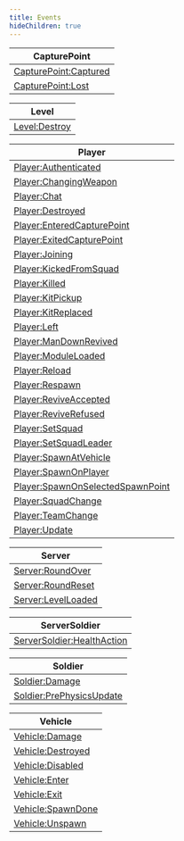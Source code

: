 ```yaml
---
title: Events
hideChildren: true
---
```

| CapturePoint                                                       |
| ------------------------------------------------------------------ |
| [CapturePoint:Captured](/vext/ref/server/event/CapturePointCaptured) |
| [CapturePoint:Lost](/vext/ref/server/event/CapturePointLost)         |

| Level                                              |
| -------------------------------------------------- |
| [Level:Destroy](/vext/ref/server/event/LevelDestroy) |

| Player                                                                                   |
| ---------------------------------------------------------------------------------------- |
| [Player:Authenticated](/vext/ref/server/event/PlayerAuthenticated)                         |
| [Player:ChangingWeapon](/vext/ref/server/event/PlayerChangingWeapon)                       |
| [Player:Chat](/vext/ref/server/event/PlayerChat)                                           |
| [Player:Destroyed](/vext/ref/server/event/PlayerDestroyed)                                 |
| [Player:EnteredCapturePoint](/vext/ref/server/event/PlayerEnteredCapturePoint)             |
| [Player:ExitedCapturePoint](/vext/ref/server/event/PlayerExitedCapturePoint)               |
| [Player:Joining](/vext/ref/server/event/PlayerJoining)                                     |
| [Player:KickedFromSquad](/vext/ref/server/event/PlayerKickedFromSquad)                     |
| [Player:Killed](/vext/ref/server/event/PlayerKilled)                                       |
| [Player:KitPickup](/vext/ref/server/event/PlayerKitPickup)                                 |
| [Player:KitReplaced](/vext/ref/server/event/PlayerKitReplaced)                             |
| [Player:Left](/vext/ref/server/event/PlayerLeft)                                           |
| [Player:ManDownRevived](/vext/ref/server/event/PlayerManDownRevived)                       |
| [Player:ModuleLoaded](/vext/ref/server/event/PlayerModuleLoaded)                           |
| [Player:Reload](/vext/ref/server/event/PlayerReload)                                       |
| [Player:Respawn](/vext/ref/server/event/PlayerRespawn)                                     |
| [Player:ReviveAccepted](/vext/ref/server/event/PlayerReviveAccepted)                       |
| [Player:ReviveRefused](/vext/ref/server/event/PlayerReviveRefused)                         |
| [Player:SetSquad](/vext/ref/server/event/PlayerSetSquad)                                   |
| [Player:SetSquadLeader](/vext/ref/server/event/PlayerSetSquadLeader)                       |
| [Player:SpawnAtVehicle](/vext/ref/server/event/PlayerSpawnAtVehicle)                       |
| [Player:SpawnOnPlayer](/vext/ref/server/event/PlayerSpawnOnPlayer)                         |
| [Player:SpawnOnSelectedSpawnPoint](/vext/ref/server/event/PlayerSpawnOnSelectedSpawnPoint) |
| [Player:SquadChange](/vext/ref/server/event/PlayerSquadChange)                             |
| [Player:TeamChange](/vext/ref/server/event/PlayerTeamChange)                               |
| [Player:Update](/vext/ref/server/event/PlayerUpdate)                                       |

| Server                                                       |
| ------------------------------------------------------------ |
| [Server:RoundOver](/vext/ref/server/event/ServerRoundOver)     |
| [Server:RoundReset](/vext/ref/server/event/ServerRoundReset)   |
| [Server:LevelLoaded](/vext/ref/server/event/ServerLevelLoaded) |

| ServerSoldier                                                                |
| ---------------------------------------------------------------------------- |
| [ServerSoldier:HealthAction](/vext/ref/server/event/ServerSoldierHealthAction) |

| Soldier                                                                  |
| ------------------------------------------------------------------------ |
| [Soldier:Damage](/vext/ref/server/event/SoldierDamage)                     |
| [Soldier:PrePhysicsUpdate](/vext/ref/server/event/SoldierPrePhysicsUpdate) |

| Vehicle                                                    |
| ---------------------------------------------------------- |
| [Vehicle:Damage](/vext/ref/server/event/VehicleDamage)       |
| [Vehicle:Destroyed](/vext/ref/server/event/VehicleDestroyed) |
| [Vehicle:Disabled](/vext/ref/server/event/VehicleDisabled)   |
| [Vehicle:Enter](/vext/ref/server/event/VehicleEnter)         |
| [Vehicle:Exit](/vext/ref/server/event/VehicleExit)           |
| [Vehicle:SpawnDone](/vext/ref/server/event/VehicleSpawnDone) |
| [Vehicle:Unspawn](/vext/ref/server/event/VehicleUnspawn)     |
